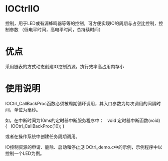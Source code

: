 # IOCtrlIO
控制，用于LED或有源蜂鸣器等等的控制，可方便实现IO的周期与占空比控制，控制参数 （低电平时间，高电平时间，总持续时间）
# 优点
采用链表的方式动态创建IO控制资源，执行效率高占用内存小
# 使用说明
IOCtrl_CallBackProc函数必须被周期循环调用，其入口参数为每次调用的间隔时间，单位为毫秒。

如，在中断时间为10ms的定时器中断服务程序中：
 
	 void 定时器中断函数(void) 
	 {  
		IOCtrl_CallBackProc(10);
	}
 
或者在操作系统中创建任务周期调用。

IO控制资源的申请、删除、启动和停止见IOCtrl_demo.c中的示例，示例程序中以控制一个LED为例。


